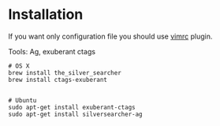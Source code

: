 # Installation

If you want only configuration file you should use [vimrc](http://github.com/aliev/vimrc) plugin.

Tools: Ag, exuberant ctags

```
# OS X
brew install the_silver_searcher
brew install ctags-exuberant


# Ubuntu
sudo apt-get install exuberant-ctags
sudo apt-get install silversearcher-ag
```
